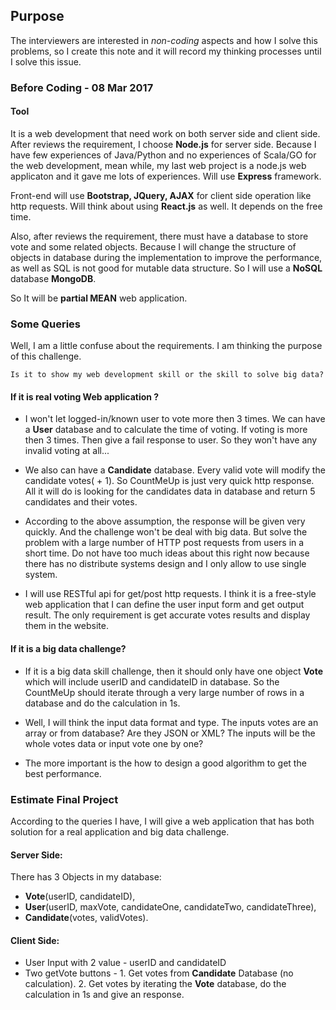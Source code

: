 ## Purpose
The interviewers are interested in _non-coding_ aspects and how I solve this problems, so I create this note and it will record my thinking processes until I solve this issue.

### Before Coding - 08 Mar 2017
#### Tool
It is a web development that need work on both server side and client side. After reviews the requirement, I choose __Node.js__ for server side. Because I have few experiences of Java/Python and no experiences of Scala/GO for the web development, mean while, my last web project is a node.js web applicaton and it gave me lots of experiences. Will use __Express__ framework.

Front-end will use __Bootstrap, JQuery, AJAX__ for client side operation like http requests. Will think about using __React.js__ as well. It depends on the free time.

Also, after reviews the requirement, there must have a database to store vote and some related objects. Because I will change the structure of objects in database during the implementation to improve the performance, as well as SQL is not good for mutable data structure. So I will use a __NoSQL__ database __MongoDB__.

So It will be __partial MEAN__ web application.

### Some Queries
Well, I am a little confuse about the requirements. I am thinking the purpose of this challenge.
```
Is it to show my web development skill or the skill to solve big data?
```
#### If it is real voting Web application ?
* I won't let logged-in/known user to vote more then 3 times. We can have a __User__ database and to calculate the time of voting. If voting is more then 3 times. Then give a fail response to user.
So they won't have any invalid voting at all...

* We also can have a __Candidate__ database. Every valid vote will modify the candidate votes( + 1). So CountMeUp is just very quick http response. All it will do is looking for the candidates data in database and return 5 candidates and their votes.

* According to the above assumption, the response will be given very quickly. And the challenge won't be deal with big data. But solve the problem with a large number of HTTP post requests from users in a short time. Do not have too much ideas about this right now because there has no distribute systems design and I only allow to use single system.

* I will use RESTful api for get/post http requests. I think it is a free-style web application that I can define the user input form and get output result. The only requirement is get accurate votes results and display them in the website.

#### If it is a big data challenge?
* If it is a big data skill challenge, then it should only have one object __Vote__ which will include userID and candidateID in database. So the CountMeUp should iterate through a very large number of rows in a database and do the calculation in 1s.

* Well, I will think the input data format and type. The inputs votes are an array or from database? Are they JSON or XML? The inputs will be the whole votes data or input vote one by one?

* The more important is the how to design a good algorithm to get the best performance.

### Estimate Final Project
According to the queries I have, I will give a web application that has both solution for a real application and big data challenge.
#### Server Side:

There has 3 Objects in my database:
 * __Vote__(userID, candidateID),
 * __User__(userID, maxVote, candidateOne, candidateTwo, candidateThree),
 * __Candidate__(votes, validVotes).

#### Client Side:
* User Input with 2 value - userID and candidateID
* Two getVote buttons - 1. Get votes from __Candidate__ Database (no calculation). 2. Get votes by iterating the __Vote__ database, do the calculation in 1s and give an response.
